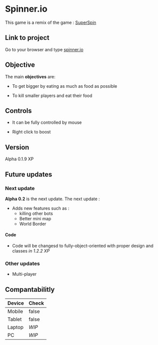 # Spinner.io

This game is a remix of the game : <a href='https://superspin.io'>SuperSpin</a>

## Link to project

Go to your browser and type <a href='https://spinner.io'>spinner.io</a>

## Objective

The main **objectives** are:

* To get bigger by eating as much as food as possible

* To kill smaller players and eat their food

## Controls

* It can be fully controlled by mouse

* Right click to boost

## Version

Alpha 0.1.9 XP

## Future updates

### Next update

**Alpha 0.2** is the next update. The next update :

* Adds new features such as :
    * killing other bots
    * Better mini map
    * World Border

#### Code

* Code will be changesd to fully-object-oriented with proper design and classes *in 1.2.2 XP*

### Other updates

* Multi-player

## Compantabilitly

Device | Check
-------|-------
Mobile | false
Tablet | false
Laptop | *WIP*
PC     | *WIP* 